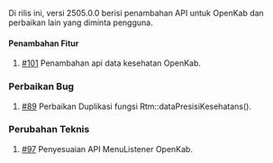 Di rilis ini, versi 2505.0.0 berisi penambahan API untuk OpenKab dan perbaikan lain yang diminta pengguna.

#### Penambahan Fitur

1. [#101](https://github.com/OpenSID/API-Database-Gabungan/issues/101) Penambahan api data kesehatan OpenKab.

### Perbaikan Bug

1. [#89](https://github.com/OpenSID/API-Database-Gabungan/issues/89) Perbaikan Duplikasi fungsi Rtm::dataPresisiKesehatans().

### Perubahan Teknis

1. [#97](https://github.com/OpenSID/API-Database-Gabungan/issues/97) Penyesuaian API MenuListener OpenKab.